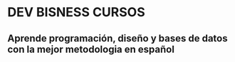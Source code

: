 # DEV BISNESS CURSOS

## Aprende programación, diseño y bases de datos con la mejor metodologia en español